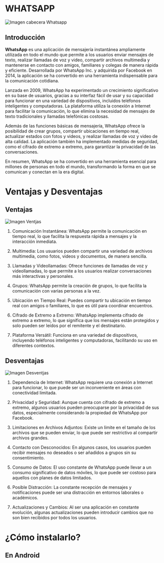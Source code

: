 # WHATSAPP

![Imagen cabecera Whatsapp](https://www.tacoselpata.com/images/pop-whatsapp-facturacion.png)

## Introducción

**WhatsApp** es una aplicación de mensajería instantánea ampliamente utilizada en todo el mundo que permite a los usuarios enviar mensajes de texto, realizar llamadas de voz y video, compartir archivos multimedia y mantenerse en contacto con amigos, familiares y colegas de manera rápida y eficiente. Desarrollada por WhatsApp Inc. y adquirida por Facebook en 2014, la aplicación se ha convertido en una herramienta indispensable para la comunicación cotidiana.

Lanzada en 2009, WhatsApp ha experimentado un crecimiento significativo en su base de usuarios, gracias a su interfaz fácil de usar y su capacidad para funcionar en una variedad de dispositivos, incluidos teléfonos inteligentes y computadoras. La plataforma utiliza la conexión a Internet para facilitar la comunicación, lo que elimina la necesidad de mensajes de texto tradicionales y llamadas telefónicas costosas.

Además de las funciones básicas de mensajería, WhatsApp ofrece la posibilidad de crear grupos, compartir ubicaciones en tiempo real, actualizar estados con fotos y videos, y realizar llamadas de voz y video de alta calidad. La aplicación también ha implementado medidas de seguridad, como el cifrado de extremo a extremo, para garantizar la privacidad de las conversaciones.

En resumen, WhatsApp se ha convertido en una herramienta esencial para millones de personas en todo el mundo, transformando la forma en que se comunican y conectan en la era digital.
# Ventajas y Desventajas
## Ventajas
![Imagen Ventjas ](https://th.bing.com/th/id/R.b316a052ec1256b77ca69aba5b9f16fd?rik=pkkOKf1bIIqshg&riu=http%3a%2f%2fwww.etpaguatemala.com%2fImages%2fventaja.png&ehk=hNePGTqF1LZbmYhYcDiDeHGE6YJLnKdwRZTmdzpo8Mo%3d&risl=&pid=ImgRaw&r=0)
1. Comunicación Instantánea: WhatsApp permite la comunicación en tiempo real, lo que facilita la respuesta rápida a mensajes y la interacción inmediata.

1. Multimedia: Los usuarios pueden compartir una variedad de archivos multimedia, como fotos, videos y documentos, de manera sencilla.

1. Llamadas y Videollamadas: Ofrece funciones de llamadas de voz y videollamadas, lo que permite a los usuarios realizar conversaciones más interactivas y personales.

1. Grupos: WhatsApp permite la creación de grupos, lo que facilita la comunicación con varias personas a la vez.

1. Ubicación en Tiempo Real: Puedes compartir tu ubicación en tiempo real con amigos o familiares, lo que es útil para coordinar encuentros.

1. Cifrado de Extremo a Extremo: WhatsApp implementa cifrado de extremo a extremo, lo que significa que los mensajes están protegidos y solo pueden ser leídos por el remitente y el destinatario.

1. Plataforma Versátil: Funciona en una variedad de dispositivos, incluyendo teléfonos inteligentes y computadoras, facilitando su uso en diferentes contextos.

## Desventajas
![Imagen Desventjas ](https://th.bing.com/th/id/R.b928241e9a58e7bc4c26896ac3840fdc?rik=cC%2fyJmHCm25g2g&riu=http%3a%2f%2fuserscontent2.emaze.com%2fimages%2fe849d2db-f7f3-4a68-8286-e063b653ab85%2f8bb587d1-90bb-41a3-a300-37a1875ea846.png&ehk=WKkRyKmTdSFxhnZMNWqkiM%2biwsE5zAEP55kvBIR7W0U%3d&risl=&pid=ImgRaw&r=0)
1. Dependencia de Internet: WhatsApp requiere una conexión a Internet para funcionar, lo que puede ser un inconveniente en áreas con conectividad limitada.

1. Privacidad y Seguridad: Aunque cuenta con cifrado de extremo a extremo, algunos usuarios pueden preocuparse por la privacidad de sus datos, especialmente considerando la propiedad de WhatsApp por Facebook.

1. Limitaciones en Archivos Adjuntos: Existe un límite en el tamaño de los archivos que se pueden enviar, lo que puede ser restrictivo al compartir archivos grandes.

1. Contacto con Desconocidos: En algunos casos, los usuarios pueden recibir mensajes no deseados o ser añadidos a grupos sin su consentimiento.

1. Consumo de Datos: El uso constante de WhatsApp puede llevar a un consumo significativo de datos móviles, lo que puede ser costoso para aquellos con planes de datos limitados.

1. Posible Distracción: La constante recepción de mensajes y notificaciones puede ser una distracción en entornos laborales o académicos.

1. Actualizaciones y Cambios: Al ser una aplicación en constante evolución, algunas actualizaciones pueden introducir cambios que no son bien recibidos por todos los usuarios.

# ¿Cómo instalarlo?

## En Android 
